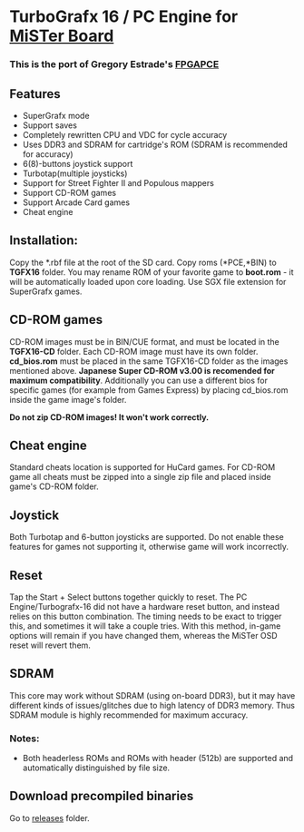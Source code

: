 # TurboGrafx 16 / PC Engine for [MiSTer Board](https://github.com/MiSTer-devel/Main_MiSTer/wiki) 

### This is the port of Gregory Estrade's [FPGAPCE](https://github.com/Torlus/FPGAPCE)

## Features
 * SuperGrafx mode
 * Support saves
 * Completely rewritten CPU and VDC for cycle accuracy
 * Uses DDR3 and SDRAM for cartridge's ROM (SDRAM is recommended for accuracy)
 * 6(8)-buttons joystick support
 * Turbotap(multiple joysticks)
 * Support for Street Fighter II and Populous mappers
 * Support CD-ROM games
 * Support Arcade Card games
 * Cheat engine

## Installation:
Copy the *.rbf file at the root of the SD card. Copy roms (*PCE,*BIN) to **TGFX16** folder. You may rename ROM of your favorite game to **boot.rom** - it will be automatically loaded upon core loading.
Use SGX file extension for SuperGrafx games.

## CD-ROM games
CD-ROM images must be in BIN/CUE format, and must be located in the **TGFX16-CD** folder. Each CD-ROM image must have its own folder.
**cd_bios.rom** must be placed in the same TGFX16-CD folder as the images mentioned above. **Japanese Super CD-ROM v3.00 is recomended for maximum compatibility**. 
Additionally you can use a different bios for specific games (for example from Games Express) by placing cd_bios.rom inside the game image's folder.

**Do not zip CD-ROM images! It won't work correctly.**

## Cheat engine
Standard cheats location is supported for HuCard games. For CD-ROM game all cheats must be zipped into a single zip file and placed inside game's CD-ROM folder.

## Joystick
Both Turbotap and 6-button joysticks are supported.
Do not enable these features for games not supporting it, otherwise game will work incorrectly.

## Reset
Tap the Start + Select buttons together quickly to reset. The PC Engine/Turbografx-16 did not have a hardware reset button, and instead relies on this button combination.  The timing needs to be exact to trigger this, and sometimes it will take a couple tries.  With this method, in-game options will remain if you have changed them, whereas the MiSTer OSD reset will revert them.

## SDRAM
This core may work without SDRAM (using on-board DDR3), but it may have different kinds of issues/glitches due to high latency of DDR3 memory. Thus SDRAM module is highly recommended for maximum accuracy.

### Notes:
* Both headerless ROMs and ROMs with header (512b) are supported and automatically distinguished by file size.

## Download precompiled binaries
Go to [releases](https://github.com/MiSTer-devel/TurboGrafx16_MiSTer/tree/master/releases) folder. 
